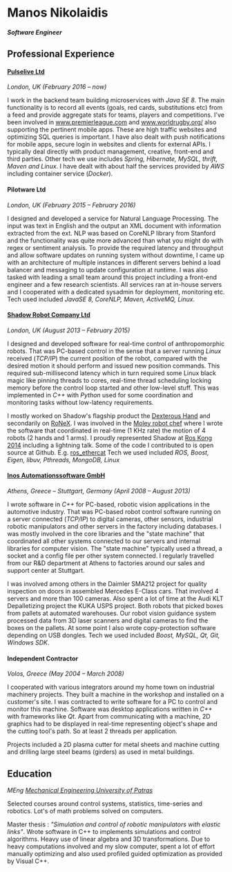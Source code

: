 # Manos Nikolaidis
##### Software Engineer

## Professional Experience

#### [Pulselive Ltd](http://pulselive.com/)
*London, UK (February 2016 – now)*


I work in the backend team building microservices with *Java SE 8*. The main functionality is to record all
events (goals, red cards, substitutions etc) from a feed and provide aggregate stats for teams,
players and competitions. I've been involved in www.premierleague.com and www.worldrugby.org/ also
supporting the pertinent mobile apps. These are high traffic websites and optimizing SQL queries is
important. I have also dealt with push notifications for mobile apps,
secure login in websites and clients for external APIs. I typically deal directly with product
management, creative, front-end and third parties.
Other tech we use includes *Spring, Hibernate, MySQL, thrift, Maven and Linux*. I have dealt with about
half the services provided by *AWS* including container service (*Docker*).


#### Pilotware Ltd
*London, UK (February 2015 – February 2016)*

I designed and developed a service for Natural Language Processing. The input was text in English and
the output an XML document with information extracted from the ext. NLP was based on CoreNLP library
from Stanford and the functionality was quite more advanced than what you might do with regex or sentiment analysis.
To provide the required latency and throughput and allow software updates on running system without downtime,
I came up with an architecture of multiple instances in different servers behind a load balancer and messaging to update
configuration at runtime. I was also tasked with leading a small team around this project including a
front-end engineer and a few research scientists. All services ran at in-house servers and I cooperated
with a dedicated sysadmin for deployment, monitoring etc.
Tech used included *JavaSE 8, CoreNLP, Maven, ActiveMQ, Linux.*


#### [Shadow Robot Company Ltd](https://www.shadowrobot.com)
*London, UK (August 2013 – February 2015)*

I designed and developed software for real-time control of anthropomorphic robots.
That was PC-based control in the sense that a server running *Linux* received (*TCP/IP*) the current position of the robot,
compared with the desired motion it should perform and issued new position commands. This required
sub-millisecond latency which in turn required some Linux black magic like pinning threads to cores,
real-time thread scheduling locking memory before the control loop started and other low-level stuff.
This was implemented in *C++* with *Python* used for some coordination and monitoring tasks without low-latency requirements.

I mostly worked on Shadow's flagship product the [Dexterous Hand](www.shadowrobot.com/products/dexterous-hand)
and secondarily on [RoNeX](https://www.shadowrobot.com/ronex-available-for-pre-order/).
I was involved in the [Moley robot chef](www.bbc.co.uk/news/science-environment-32282131) where I wrote the software that
coordinated in real-time (1 KHz rate) the motion of 4 robots (2 hands and 1 arms). I proudly represented
Shadow at [Ros Kong 2014](https://events.osrfoundation.org/ros-kong-2014/) including a lightning talk.
Some of the code I contributed to is open source at Github. E.g. [ros_ethercat](https://github.com/shadow-robot/ros_ethercat)
Tech we used included *ROS, Boost, Eigen, libuv, Pthreads, MongoDB, Linux*

#### [Inos Automationssoftware GmbH](http://www.inos-automation.de/index.php/en/)
*Athens, Greece – Stuttgart, Germany (April 2008 – August 2013)*

I wrote software in *C++* for PC-based, robotic vision applications in the automotive industry.
That was PC-based robot control software running on a server connected (*TCP/IP*) to digital cameras,
other sensors, industrial robotic manipulators and other servers in the factory including databases.
I was mostly involved in the core libraries and the "state machine" that coordinated all other
systems connected to our servers and internal libraries for computer vision. The "state machine"
typically used a thread, a socket and a config file per other system connected.
I regularly travelled from our R&D department at Athens to factories around our sales and support center at Stuttgart.

I was involved among others in the Daimler SMA212 project for quality inspection on doors in assembled
Mercedes E-Class cars. That involved 4 servers and more than 100 cameras. Also spent a lot of time
at the Audi KLT Depalletizing project the KUKA USPS project. Both robots that picked boxes from pallets
at automated warehouses. Our robot vision guidance system processed data from 3D laser scanners and
digital cameras to find the boxes on the pallets. At some point I also wrote copy-protection software
depending on USB dongles.
Tech we used included *Boost, MySQL, Qt, Git, Windows SDK*.


#### Independent Contractor
*Volos, Greece (May 2004 – March 2008)*

I cooperated with various integrators around my home town on industrial machinery projects.
They built a machine in the workshop and installed on a customer's site. I was contracted to write
software for a PC to control and monitor this machine. Software was desktop applications
written in *C++* with frameworks like *Qt*. Apart from communicating with a machine, 2D graphics
had to be displayed in real-time representing object's shape and the cutting tool's path. So at least
2 threads per application.

Projects included a 2D plasma cutter for metal sheets and machine cutting and drilling large steel beams
(girders) as used in metal buildings.


## Education
*MEng [Mechanical Engineering University of Patras](http://www.mead.upatras.gr/lang_en/)*


Selected courses around control systems, statistics, time-series and robotics. Lot's of math problems
solved on computers.

Master thesis : *"Simulation and control of robotic manipulators with elastic links"*. Wrote software
in C++ to implements simulations and control algorithms. Heavy use of linear algebra and 3D transformations.
Due to heavy computations involved and my slow computer, spent a lot of effort manually optimizing and
also used profiled guided optimization as provided by Visual C++.
